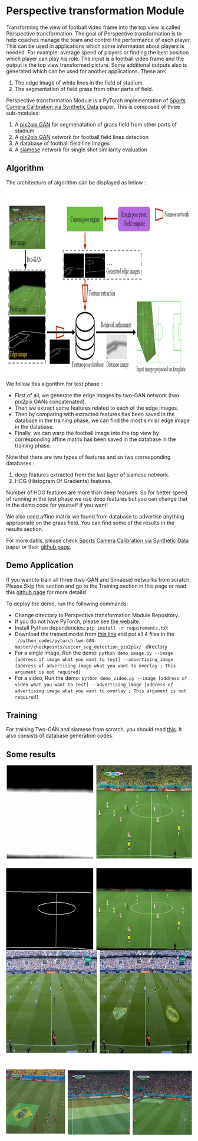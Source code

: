 # Perspective transformation Module 

Transforming the view of football video frame into the top view is called Perspective transformation. The goal of Perspective transformation is to help coaches manage the team and control the performance of each player. This can be used in applications which some information about players is needed. For example: average speed of players or finding the best position which player can play his role. The input is a football video frame and the output is the top view transformed picture.
Some additional outputs also is generated which can be used for another applications. These are:
1.  The edge image of white lines in the field of stadium.
2.  The segmentation of field grass from other parts of field.

Perspective transformation Module  is a PyTorch implementation of  [Sports Camera Calibration via Synthetic Data](https://arxiv.org/abs/1810.10658) paper.
This is composed of three sub-modules:
1. A [pix2pix GAN](https://arxiv.org/abs/1611.07004) for segmenatation of grass field from other parts of stadium
2. A [pix2pix GAN](https://arxiv.org/abs/1611.07004) network for football field lines detection
3. A database of football field line images 
4. A [siamese](https://arxiv.org/pdf/1911.07702) network for single shot similarity evaluation  


## Algorithm
The architecture of algorithm can be displayed as below :

<div align="center">
<img align="center" src="./images/Capture.JPG" alt="5 Footballinfo Submodules" width = 640px height = 500px>
</div>

We follow this algorithm for test phase :
- First of all, we generate the edge images by two-GAN network (two pix2pix GANs concatenated).
- Then we extract some features related to each of the edge images. 
- Then by comparing with extracted features has been saved in the database in the training phase, we can find the most similar edge image in  the database.
- Finally, we can warp the football image into the top view by corresponding affine matrix has been saved in the database in the training phase.

Note that there are two types of features and so two corresponding databases :
1. deep features extracted from the last layer of siamese network.
2. HOG (Histogram Of Gradients) features.  

Number of HOG features are more than deep features. So for better speed of running in the test phase we use deep features but you can  change that in the demo code for yourself if you want!   

We also used affine matrix we found from database to advertise anything appropriate on the grass field.
You can find some of the results in the results section.


For more datils, please check [Sports Camera Calibration via Synthetic Data](https://arxiv.org/abs/1810.10658) paper
or their [github page](https://github.com/lood339/SCCvSD).

## Demo Application
If you want to train all three (two-GAN and Simaese) networks from scratch, Please Skip this section and go to the Training section in this page or read this [github page](https://github.com/lood339/SCCvSD) for more details!

To deploy the demo, run the following commands:
- Change directory to  Perspective transformation Module Repository.
- If you do not have PyTorch, please see [the website](http://pytorch.org).
- Install Python dependencies: `pip install -r requirements.txt`
- Download the trained model from [this link](http://pytorch.org) and put all 4 files in the `./python_codes/pytorch-two-GAN-master/checkpoints/soccer_seg_detection_pix2pix/ ` directory
- For a single image, Run the demo: `python demo_image.py --image [address of image what you want to test] --advertising_image [address of advertising image what you want to overlay ; This argument is not required] `
- For a video, Run the demo: `python demo_video.py --image [address of video what you want to test] --advertising_image [address of advertising image what you want to overlay ; This argument is not required]`

## Training

For training Two-GAN and siamese from scratch, you should read [this](https://github.com/lood339/SCCvSD). 
It also consists of database generation codes.


## Some results

<div align="center">
<img align="center" src="./images/results_1.png"  width = 640px height = 500px>
</div>


<div align="center">
<img align="center" src="./images/results_2.png" width = 640px height = 500px>
</div>
 